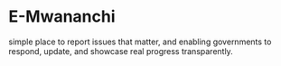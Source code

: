 # E-Mwananchi
simple place to report issues that matter, and enabling governments to respond, update, and showcase real progress transparently.
